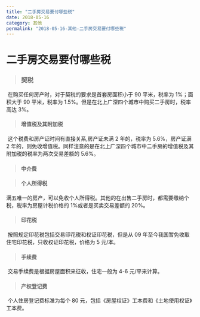 ```yaml
---
title: "二手房交易要付哪些税"
date: 2018-05-16
category: 其他
permalink: "2018-05-16-其他-二手房交易要付哪些税"
---
```

# 二手房交易要付哪些税

> ### 契税

​ 在购买任何房产时，对于契税的要求是首套房面积小于 90 平米，税率为 1%；面积大于 90 平米，税率为 1.5%。但是在北上广深四个城市中购买二手房时，税率高达 3%。

> #### 增值税及其附加税

​ 这个税费和房产证时间有直接关系,房产证未满 2 年的，税率为 5.6%，房产证满 2 年的，则免收增值税。同样注意的是在北上广深四个城市中二手房的增值税及其附加税的税率为两次交易差额的 5.6%。

> #### 中介费

> #### 个人所得税

​ 满五唯一的房产，可以免收个人所得税。其他的在出售二手房时，都需要缴纳个税，税率为房屋计税价格的 1%或者是买卖交易差额的 20%。

> #### 印花税

​ 按照规定印花税包括交易印花税和权证印花税，但是从 09 年至今我国暂免收取住宅印花税，只收权证印花税，价格为 5 元/本。

> #### 手续费

​ 交易手续费是根据房屋面积来征收，住宅一般为 4-6 元/平来计算。

> #### 产权登记费

​ 个人住房登记费标准为每个 80 元，包括《房屋权证》工本费和《土地使用权证》工本费。